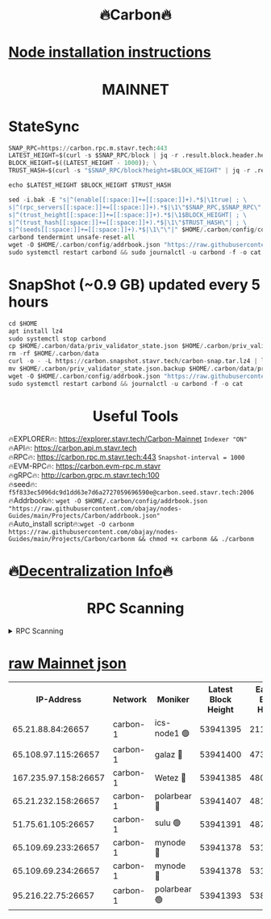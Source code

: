 <h1 align="center"> 🔥Carbon🔥</h1>

[Node installation instructions](https://github.com/obajay/nodes-Guides/tree/main/Projects/Carbon)
=
<h1 align="center"> MAINNET</h1>

# StateSync
```python
SNAP_RPC=https://carbon.rpc.m.stavr.tech:443
LATEST_HEIGHT=$(curl -s $SNAP_RPC/block | jq -r .result.block.header.height); \
BLOCK_HEIGHT=$((LATEST_HEIGHT - 1000)); \
TRUST_HASH=$(curl -s "$SNAP_RPC/block?height=$BLOCK_HEIGHT" | jq -r .result.block_id.hash)

echo $LATEST_HEIGHT $BLOCK_HEIGHT $TRUST_HASH

sed -i.bak -E "s|^(enable[[:space:]]+=[[:space:]]+).*$|\1true| ; \
s|^(rpc_servers[[:space:]]+=[[:space:]]+).*$|\1\"$SNAP_RPC,$SNAP_RPC\"| ; \
s|^(trust_height[[:space:]]+=[[:space:]]+).*$|\1$BLOCK_HEIGHT| ; \
s|^(trust_hash[[:space:]]+=[[:space:]]+).*$|\1\"$TRUST_HASH\"| ; \
s|^(seeds[[:space:]]+=[[:space:]]+).*$|\1\"\"|" $HOME/.carbon/config/config.toml
carbond tendermint unsafe-reset-all
wget -O $HOME/.carbon/config/addrbook.json "https://raw.githubusercontent.com/obajay/nodes-Guides/main/Projects/Carbon/addrbook.json"
sudo systemctl restart carbond && sudo journalctl -u carbond -f -o cat
```
# SnapShot (~0.9 GB) updated every 5 hours
```python
cd $HOME
apt install lz4
sudo systemctl stop carbond
cp $HOME/.carbon/data/priv_validator_state.json $HOME/.carbon/priv_validator_state.json.backup
rm -rf $HOME/.carbon/data
curl -o - -L https://carbon.snapshot.stavr.tech/carbon-snap.tar.lz4 | lz4 -c -d - | tar -x -C $HOME/.carbon --strip-components 2
mv $HOME/.carbon/priv_validator_state.json.backup $HOME/.carbon/data/priv_validator_state.json
wget -O $HOME/.carbon/config/addrbook.json "https://raw.githubusercontent.com/obajay/nodes-Guides/main/Projects/Carbon/addrbook.json"
sudo systemctl restart carbond && journalctl -u carbond -f -o cat
```

 <h1 align="center"> Useful Tools</h1>

🔥EXPLORER🔥:     https://explorer.stavr.tech/Carbon-Mainnet        `Indexer "ON"` \
🔥API🔥:          https://carbon.api.m.stavr.tech \
🔥RPC🔥:          https://carbon.rpc.m.stavr.tech:443              `Snapshot-interval = 1000` \
🔥EVM-RPC🔥:      https://carbon.evm-rpc.m.stavr \
🔥gRPC🔥:         http://carbon.grpc.m.stavr.tech:100 \
🔥seed🔥:      `f5f833ec5096dc9d1dd63e7d6a2727059696590e@carbon.seed.stavr.tech:2006` \
🔥Addrbook🔥:  `wget -O $HOME/.carbon/config/addrbook.json "https://raw.githubusercontent.com/obajay/nodes-Guides/main/Projects/Carbon/addrbook.json"` \
🔥Auto_install script🔥:`wget -O carbonm https://raw.githubusercontent.com/obajay/nodes-Guides/main/Projects/Carbon/carbonm && chmod +x carbonm && ./carbonm`

🔥[Decentralization Info](https://github.com/obajay/StateSync-snapshots/tree/main/Projects/Carbon/Decentralization)🔥
=
<h1 align="center"> RPC Scanning</h1>

<details>
<summary>RPC Scanning</summary>

<h2 align="center"> We scan nodes in real time every 4 hours. And we provide the final result of RPC endpoints.
We cannot influence the operation of these nodes in any way. </h2>


```python
If Voting Power is higher than 0 --> then the Node is a validator of the network and may be subject to attack and be a potential threat to the chain.
```
```python
We marked such validators with a red symbol
```

</details>

[raw Mainnet json](https://rpc-check.carbonm.stavr.tech/carbonm/rpc-carbonm-result.json)
=


<table><tr><th>IP-Address</th><th>Network</th><th>Moniker</th><th>Latest Block Height</th><th>Earliest Block Height</th><th>Catching Up</th><th>Tx Index</th><th>Voting Power</th><th>Scan Time</th></tr><tr><td>65.21.88.84:26657</td><td>carbon-1</td><td>ics-node1 🟢</td><td>53941395</td><td>21164241</td><td>False</td><td>off</td><td>0</td><td>2024-02-21T05:48:30.981549574UTC</td></tr><tr><td>65.108.97.115:26657</td><td>carbon-1</td><td>galaz 🔴</td><td>53941400</td><td>47374001</td><td>False</td><td>on</td><td>11326973693</td><td>2024-02-21T05:48:41.615162291UTC</td></tr><tr><td>167.235.97.158:26657</td><td>carbon-1</td><td>Wetez 🔴</td><td>53941385</td><td>48067570</td><td>False</td><td>on</td><td>1349210155</td><td>2024-02-21T05:48:10.823385575UTC</td></tr><tr><td>65.21.232.158:26657</td><td>carbon-1</td><td>polarbear 🔴</td><td>53941407</td><td>48126001</td><td>False</td><td>on</td><td>10496094463</td><td>2024-02-21T05:48:52.251878169UTC</td></tr><tr><td>51.75.61.105:26657</td><td>carbon-1</td><td>sulu 🟢</td><td>53941391</td><td>48742001</td><td>False</td><td>on</td><td>0</td><td>2024-02-21T05:48:24.092895640UTC</td></tr><tr><td>65.109.69.233:26657</td><td>carbon-1</td><td>mynode 🔴</td><td>53941378</td><td>53160001</td><td>False</td><td>off</td><td>8611103983</td><td>2024-02-21T05:47:55.469717509UTC</td></tr><tr><td>65.109.69.234:26657</td><td>carbon-1</td><td>mynode 🔴</td><td>53941378</td><td>53160001</td><td>False</td><td>off</td><td>12842110719</td><td>2024-02-21T05:47:55.805128968UTC</td></tr><tr><td>95.216.22.75:26657</td><td>carbon-1</td><td>polarbear 🟢</td><td>53941393</td><td>53882001</td><td>False</td><td>on</td><td>0</td><td>2024-02-21T05:48:28.535139244UTC</td></tr></table>
